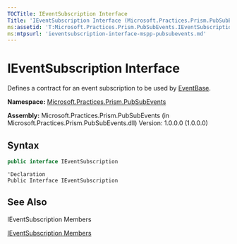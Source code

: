 ```yaml
---
TOCTitle: IEventSubscription Interface
Title: 'IEventSubscription Interface (Microsoft.Practices.Prism.PubSubEvents)'
ms:assetid: 'T:Microsoft.Practices.Prism.PubSubEvents.IEventSubscription'
ms:mtpsurl: 'ieventsubscription-interface-mspp-pubsubevents.md'
---
```


# IEventSubscription Interface

Defines a contract for an event subscription to be used by [EventBase](https://review.docs.microsoft.com/en-us/patterns-practices/reference/eventbase-class-mspp-pubsubevents).

**Namespace:** [Microsoft.Practices.Prism.PubSubEvents](https://review.docs.microsoft.com/en-us/patterns-practices/reference/mspp-pubsubevents-namespace)

**Assembly:** Microsoft.Practices.Prism.PubSubEvents (in Microsoft.Practices.Prism.PubSubEvents.dll) Version: 1.0.0.0 (1.0.0.0)

## Syntax

```C#
public interface IEventSubscription
```

```VB
'Declaration
Public Interface IEventSubscription
``` 

## See Also

IEventSubscription Members

[IEventSubscription Members](https://review.docs.microsoft.com/en-us/patterns-practices/reference/mspp-pubsubevents-namespace)

